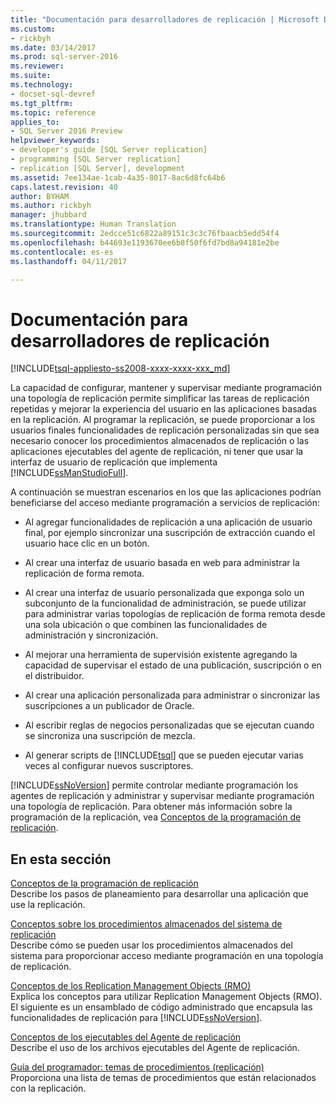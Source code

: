 ```yaml
---
title: "Documentación para desarrolladores de replicación | Microsoft Docs"
ms.custom:
- rickbyh
ms.date: 03/14/2017
ms.prod: sql-server-2016
ms.reviewer: 
ms.suite: 
ms.technology:
- docset-sql-devref
ms.tgt_pltfrm: 
ms.topic: reference
applies_to:
- SQL Server 2016 Preview
helpviewer_keywords:
- developer's guide [SQL Server replication]
- programming [SQL Server replication]
- replication [SQL Server], development
ms.assetid: 7ee134ae-1cab-4a35-8017-8ac6d8fc64b6
caps.latest.revision: 40
author: BYHAM
ms.author: rickbyh
manager: jhubbard
ms.translationtype: Human Translation
ms.sourcegitcommit: 2edcce51c6822a89151c3c3c76fbaacb5edd54f4
ms.openlocfilehash: b44693e1193670ee6b8f50f6fd7bd8a94181e2be
ms.contentlocale: es-es
ms.lasthandoff: 04/11/2017

---
```

# <a name="replication-developer-documentation"></a>Documentación para desarrolladores de replicación
[!INCLUDE[tsql-appliesto-ss2008-xxxx-xxxx-xxx_md](../../../includes/tsql-appliesto-ss2008-xxxx-xxxx-xxx-md.md)]

  La capacidad de configurar, mantener y supervisar mediante programación una topología de replicación permite simplificar las tareas de replicación repetidas y mejorar la experiencia del usuario en las aplicaciones basadas en la replicación. Al programar la replicación, se puede proporcionar a los usuarios finales funcionalidades de replicación personalizadas sin que sea necesario conocer los procedimientos almacenados de replicación o las aplicaciones ejecutables del agente de replicación, ni tener que usar la interfaz de usuario de replicación que implementa [!INCLUDE[ssManStudioFull](../../../includes/ssmanstudiofull-md.md)].  
  
 A continuación se muestran escenarios en los que las aplicaciones podrían beneficiarse del acceso mediante programación a servicios de replicación:  
  
-   Al agregar funcionalidades de replicación a una aplicación de usuario final, por ejemplo sincronizar una suscripción de extracción cuando el usuario hace clic en un botón.  
  
-   Al crear una interfaz de usuario basada en web para administrar la replicación de forma remota.  
  
-   Al crear una interfaz de usuario personalizada que exponga solo un subconjunto de la funcionalidad de administración, se puede utilizar para administrar varias topologías de replicación de forma remota desde una sola ubicación o que combinen las funcionalidades de administración y sincronización.  
  
-   Al mejorar una herramienta de supervisión existente agregando la capacidad de supervisar el estado de una publicación, suscripción o en el distribuidor.  
  
-   Al crear una aplicación personalizada para administrar o sincronizar las suscripciones a un publicador de Oracle.  
  
-   Al escribir reglas de negocios personalizadas que se ejecutan cuando se sincroniza una suscripción de mezcla.  
  
-   Al generar scripts de [!INCLUDE[tsql](../../../includes/tsql-md.md)] que se pueden ejecutar varias veces al configurar nuevos suscriptores.  
  
 [!INCLUDE[ssNoVersion](../../../includes/ssnoversion-md.md)] permite controlar mediante programación los agentes de replicación y administrar y supervisar mediante programación una topología de replicación. Para obtener más información sobre la programación de la replicación, vea [Conceptos de la programación de replicación](../../../relational-databases/replication/concepts/replication-programming-concepts.md).  
  
## <a name="in-this-section"></a>En esta sección  
 [Conceptos de la programación de replicación](../../../relational-databases/replication/concepts/replication-programming-concepts.md)  
 Describe los pasos de planeamiento para desarrollar una aplicación que use la replicación.  
  
 [Conceptos sobre los procedimientos almacenados del sistema de replicación](../../../relational-databases/replication/concepts/replication-system-stored-procedures-concepts.md)  
 Describe cómo se pueden usar los procedimientos almacenados del sistema para proporcionar acceso mediante programación en una topología de replicación.  
  
 [Conceptos de los Replication Management Objects (RMO)](../../../relational-databases/replication/concepts/replication-management-objects-concepts.md)  
 Explica los conceptos para utilizar Replication Management Objects (RMO). El siguiente es un ensamblado de código administrado que encapsula las funcionalidades de replicación para [!INCLUDE[ssNoVersion](../../../includes/ssnoversion-md.md)].  
  
 [Conceptos de los ejecutables del Agente de replicación](../../../relational-databases/replication/concepts/replication-agent-executables-concepts.md)  
 Describe el uso de los archivos ejecutables del Agente de replicación.  
  
 [Guía del programador: temas de procedimientos &#40;replicación&#41;](../../../relational-databases/replication/concepts/developer-s-guide-how-to-topics-replication.md)  
 Proporciona una lista de temas de procedimientos que están relacionados con la replicación.  
  
  

